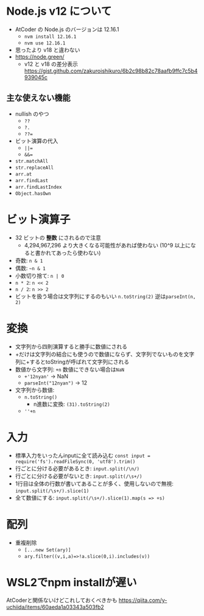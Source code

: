# Node.js v12 について

- AtCoder の Node.js のバージョンは 12.16.1
  - `nvm install 12.16.1`
  - `nvm use 12.16.1`
- 思ったより v18 と違わない
- https://node.green/
  - v12 と v18 の差分表示 https://gist.github.com/zakuroishikuro/6b2c98b82c78aafb9ffc7c5b4939045c

## 主な使えない機能

- nullish のやつ
  - `??`
  - `?.`
  - `??=`
- ビット演算の代入
  - `||=`
  - `&&=`
- `str.matchAll`
- `str.replaceAll`
- `arr.at`
- `arr.findLast`
- `arr.findLastIndex`
- `Object.hasOwn`

# ビット演算子

- 32 ビットの **整数** にされるので注意
  - 4,294,967,296 より大きくなる可能性があれば使わない (10^9 以上になると書かれてあったら使わない)
- 奇数: `n & 1`
- 偶数: `~n & 1`
- 小数切り捨て: `n | 0`
- `n * 2`: `n << 2`
- `n / 2`: `n >> 2`
- ビットを扱う場合は文字列にするのもいい `n.toString(2)` 逆は`parseInt(n, 2)`

# 変換
- 文字列から四則演算すると勝手に数値にされる
- +だけは文字列の結合にも使うので数値にならず、文字列でないものを文字列に+するとtoStringが呼ばれて文字列にされる
- 数値から文字列: `+n` 数値にできない場合は`NaN`
  - `+'12nyan'` -> NaN
  - `parseInt("12nyan")` -> 12
- 文字列から数値:
  - `n.toString()`
    - n進数に変換: `(31).toString(2)`
  - `''+n`

# 入力

- 標準入力をいったんinputに全て読み込む `const input = require('fs').readFileSync(0, 'utf8').trim()`
- 行ごとに分ける必要があるとき: `input.split(/\n/)`
- 行ごとに分ける必要がないとき: `input.split(/\s+/)`
- 1行目は全体の行数が書いてあることが多く、使用しないので無視: `input.split(/\s+/).slice(1)`
- 全て数値にする: `input.split(/\s+/).slice(1).map(s => +s)`

# 配列

- 重複削除
  - `[...new Set(ary)]`
  - `ary.filter((v,i,a)=>!a.slice(0,i).includes(v))`

# WSL2でnpm installが遅い

AtCoderと関係ないけどこれしておくべきかも
https://qiita.com/y-uchiida/items/60aeda1a03343a503fb2